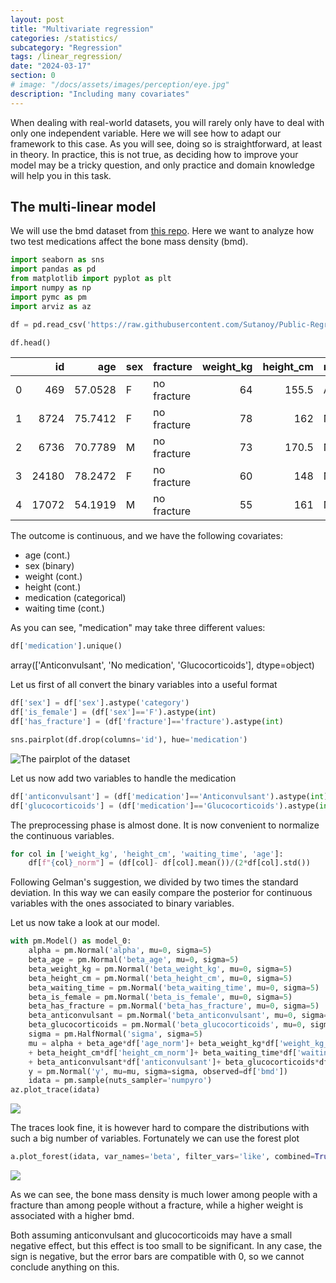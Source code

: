 ```yaml
---
layout: post
title: "Multivariate regression"
categories: /statistics/
subcategory: "Regression"
tags: /linear_regression/
date: "2024-03-17"
section: 0
# image: "/docs/assets/images/perception/eye.jpg"
description: "Including many covariates"
---
```


When dealing with real-world datasets, you will rarely only
have to deal with only one independent variable.
Here we will see how to adapt our framework to this case.
As you will see, doing so is straightforward, at least in theory.
In practice, this is not true, as deciding how to improve your model may be a tricky question,
and only practice and domain knowledge will help you in this task.

## The multi-linear model

We will use the bmd dataset from [this repo](https://raw.githubusercontent.com/Sutanoy/Public-Regression-Datasets/main/bmd.csv).
Here we want to analyze how two test medications affect the bone mass density (bmd).

```python
import seaborn as sns
import pandas as pd
from matplotlib import pyplot as plt
import numpy as np
import pymc as pm
import arviz as az

df = pd.read_csv('https://raw.githubusercontent.com/Sutanoy/Public-Regression-Datasets/main/bmd.csv')

df.head()
```

|    |    id |     age | sex   | fracture    |   weight_kg |   height_cm | medication     |   waiting_time |    bmd |
|---:|------:|--------:|:------|:------------|------------:|------------:|:---------------|---------------:|-------:|
|  0 |   469 | 57.0528 | F     | no fracture |          64 |       155.5 | Anticonvulsant |             18 | 0.8793 |
|  1 |  8724 | 75.7412 | F     | no fracture |          78 |       162   | No medication  |             56 | 0.7946 |
|  2 |  6736 | 70.7789 | M     | no fracture |          73 |       170.5 | No medication  |             10 | 0.9067 |
|  3 | 24180 | 78.2472 | F     | no fracture |          60 |       148   | No medication  |             14 | 0.7112 |
|  4 | 17072 | 54.1919 | M     | no fracture |          55 |       161   | No medication  |             20 | 0.7909 |

The outcome is continuous, and we have the following covariates:
- age (cont.)
- sex (binary)
- weight (cont.)
- height (cont.)
- medication (categorical)
- waiting time (cont.)

As you can see, "medication" may take three different values:

```python
df['medication'].unique()
```

<div class="code">
array(['Anticonvulsant', 'No medication', 'Glucocorticoids'], dtype=object)
</div>

Let us first of all convert the binary variables into a useful format

```python
df['sex'] = df['sex'].astype('category')
df['is_female'] = (df['sex']=='F').astype(int)
df['has_fracture'] = (df['fracture']=='fracture').astype(int)

sns.pairplot(df.drop(columns='id'), hue='medication')
```

![The pairplot of the dataset](/docs/assets/images/statistics/multilinear/pairplot.webp)

Let us now add two variables to handle the medication

```python
df['anticonvulsant'] = (df['medication']=='Anticonvulsant').astype(int)
df['glucocorticoids'] = (df['medication']=='Glucocorticoids').astype(int)
```

The preprocessing phase is almost done. It is now convenient to normalize the continuous
variables.

```python
for col in ['weight_kg', 'height_cm', 'waiting_time', 'age']:
    df[f"{col}_norm"] = (df[col]- df[col].mean())/(2*df[col].std())
```

Following Gelman's suggestion, we divided by two times the standard deviation.
In this way we can easily compare the posterior for continuous variables with the ones
associated to binary variables.

Let us now take a look at our model.

```python
with pm.Model() as model_0:
    alpha = pm.Normal('alpha', mu=0, sigma=5)
    beta_age = pm.Normal('beta_age', mu=0, sigma=5)
    beta_weight_kg = pm.Normal('beta_weight_kg', mu=0, sigma=5)
    beta_height_cm = pm.Normal('beta_height_cm', mu=0, sigma=5)
    beta_waiting_time = pm.Normal('beta_waiting_time', mu=0, sigma=5)
    beta_is_female = pm.Normal('beta_is_female', mu=0, sigma=5)
    beta_has_fracture = pm.Normal('beta_has_fracture', mu=0, sigma=5)
    beta_anticonvulsant = pm.Normal('beta_anticonvulsant', mu=0, sigma=5)
    beta_glucocorticoids = pm.Normal('beta_glucocorticoids', mu=0, sigma=5)
    sigma = pm.HalfNormal('sigma', sigma=5)
    mu = alpha + beta_age*df['age_norm']+ beta_weight_kg*df['weight_kg_norm'] \
    + beta_height_cm*df['height_cm_norm']+ beta_waiting_time*df['waiting_time_norm'] + beta_is_female*df['is_female'] + beta_has_fracture*df['has_fracture'] \
    + beta_anticonvulsant*df['anticonvulsant']+ beta_glucocorticoids*df['glucocorticoids']
    y = pm.Normal('y', mu=mu, sigma=sigma, observed=df['bmd'])
    idata = pm.sample(nuts_sampler='numpyro')
az.plot_trace(idata)
```

![](/docs/assets/images/statistics/multilinear/trace_0.webp)

The traces look fine, it is however hard to compare the distributions with such a big number
of variables. Fortunately we can use the forest plot

```python
a.plot_forest(idata, var_names='beta', filter_vars='like', combined=True)
```

![](/docs/assets/images/statistics/multilinear/forest_0.webp)

As we can see, the bone mass density is much lower among people with a fracture
than among people without a fracture,
while a higher weight is associated with a higher bmd.

Both assuming anticonvulsant and glucocorticoids may have a small negative effect,
but this effect is too small to be significant.
In any case, the sign is negative, but the error bars are compatible with 0, so
we cannot conclude anything on this.
